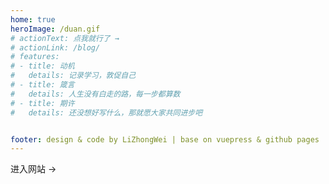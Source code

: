```yaml
---
home: true
heroImage: /duan.gif
# actionText: 点我就行了 →
# actionLink: /blog/
# features:
# - title: 动机
#   details: 记录学习，敦促自己
# - title: 箴言
#   details: 人生没有白走的路，每一步都算数
# - title: 期许
#   details: 还没想好写什么，那就愿大家共同进步吧


footer: design & code by LiZhongWei | base on vuepress & github pages
---
```


<HomeBtn>进入网站 →</HomeBtn>